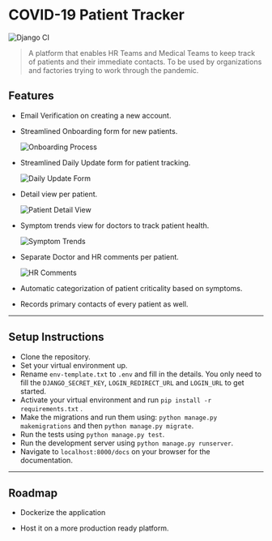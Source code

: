 # COVID-19 Patient Tracker
![Django CI](https://github.com/Caronex-Labs/COVID_tracker_backend/workflows/Django%20CI/badge.svg?branch=master)

> A platform that enables HR Teams and Medical Teams to keep track of patients and their immediate contacts. To be used by organizations and factories trying to work through the pandemic.



## Features

* Email Verification on creating a new account.

* Streamlined Onboarding form for new patients.

  ![Onboarding Process](../assets/Assets/README/onboarding.png?raw=True)

* Streamlined Daily Update form for patient tracking.

  ![Daily Update Form](../assets/Assets/README/dailyUpdate.png?raw=True)

* Detail view per patient.

  ![Patient Detail View](../assets/Assets/README/detailview.png?raw=True)

* Symptom trends view for doctors to track patient health.

  ![Symptom Trends](../assets/Assets/README/symptomtrendview.png?raw=True)

* Separate Doctor and HR comments per patient.

  ![HR Comments](../assets/Assets/README/hrcommentview.png?raw=True)

* Automatic categorization of patient criticality based on symptoms.

* Records primary contacts of every patient as well.

---


## Setup Instructions

* Clone the repository.
* Set your virtual environment up.
* Rename `env-template.txt` to `.env` and fill in the details. You only need to fill the `DJANGO_SECRET_KEY`, `LOGIN_REDIRECT_URL` and `LOGIN_URL` to get started.
* Activate your virtual environment and run `pip install -r requirements.txt` .
* Make the migrations and run them using: `python manage.py makemigrations` and then `python manage.py migrate`.
* Run the tests using `python manage.py test`.
* Run the development server using `python manage.py runserver`.
* Navigate to `localhost:8000/docs` on your browser for the documentation.



---

## Roadmap

* Dockerize the application

* Host it on a more production ready platform.

  

